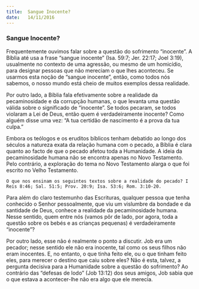 ```yaml
---
title:  Sangue Inocente?
date:   14/11/2016
---
```


### Sangue Inocente?

Frequentemente ouvimos falar sobre a questão do sofrimento “inocente”. A Bíblia até usa a frase “sangue inocente” (Isa. 59:7; Jer. 22:17; Joel 3:19), usualmente no contexto de uma agressão, ou mesmo de um homicídio, para designar pessoas que não mereciam o que lhes aconteceu. Se usarmos esta noção de “sangue inocente”, então, como todos nós sabemos, o nosso mundo está cheio de muitos exemplos dessa realidade.

Por outro lado, a Bíblia fala efetivamente sobre a realidade da pecaminosidade e da corrupção humanas, o que levanta uma questão válida sobre o significado de “inocente”. Se todos pecaram, se todos violaram a Lei de Deus, então quem é verdadeiramente inocente? Como alguém disse uma vez: “A tua certidão de nascimento é a prova da tua culpa.”

Embora os teólogos e os eruditos bíblicos tenham debatido ao longo dos séculos a natureza exata da relação humana com o pecado, a Bíblia é clara quanto ao facto de que o pecado afetou toda a Humanidade. A ideia da pecaminosidade humana não se encontra apenas no Novo Testamento. Pelo contrário, a exploração do tema no Novo Testamento alarga o que foi escrito no Velho Testamento.

`O que nos ensinam os seguintes textos sobre a realidade do pecado? I Reis 8:46; Sal. 51:5; Prov. 20:9; Isa. 53:6; Rom. 3:10-20.`

Para além do claro testemunho das Escrituras, qualquer pessoa que tenha conhecido o Senhor pessoalmente, que viu um vislumbre da bondade e da santidade de Deus, conhece a realidade da pecaminosidade humana. Nesse sentido, quem entre nós (vamos pôr de lado, por agora, toda a questão sobre os bebés e as crianças pequenas) é verdadeiramente “inocente”?

Por outro lado, esse não é realmente o ponto a discutir. Job era um pecador; nesse sentido ele não era inocente, tal como os seus filhos não eram inocentes. E, no entanto, o que tinha feito ele, ou o que tinham feito eles, para merecer o destino que caiu sobre eles? Não é esta, talvez, a pergunta decisiva para a Humanidade sobre a questão do sofrimento? Ao contrário das “defesas de lodo” (Job 13:12) dos seus amigos, Job sabia que o que estava a acontecer-lhe não era algo que ele merecia.